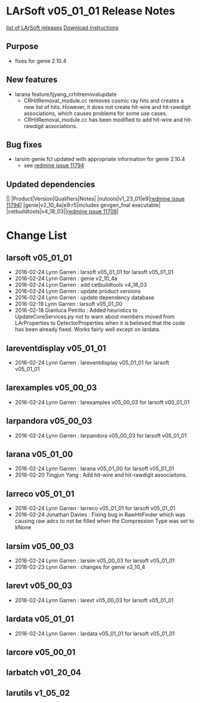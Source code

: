 LArSoft v05_01_01 Release Notes
======================================================================

[list of LArSoft releases](LArSoft_release_list)
[Download instructions](http://scisoft.fnal.gov/scisoft/bundles/larsoft/v05_01_01/larsoft-v05_01_01.html)

Purpose
--------------------

-   fixes for genie 2.10.4

New features
------------------------------

-   larana feature/tjyang_crhitremovalupdate
    -   CRHitRemoval_module.cc removes cosmic ray hits and creates a new list of hits. However, it does not create hit-wire and hit-rawdigit associations, which causes problems for some use cases.
    -   CRHitRemoval_module.cc has been modified to add hit-wire and hit-rawdigit associations.

Bug fixes
------------------------

-   larsim genie.fcl updated with appropriate information for genie 2.10.4
    -   see [redmine issue 11794](https://cdcvs.fnal.gov/redmine/issues/11794)

Updated dependencies
----------------------------------------------

||
|Product|Version|Qualifiers|Notes|
|nutools|v1_23_01|e9|[redmine issue 11794](https://cdcvs.fnal.gov/redmine/issues/11794)|
|genie|v2_10_4a|e9:r5|includes gevgen_fnal executable|
|cetbuildtools|v4_18_03||[redmine issue 11708](https://cdcvs.fnal.gov/redmine/issues/11708)|

Change List
============================

larsoft v05_01_01
------------------------------------------

-   2016-02-24 Lynn Garren : larsoft v05_01_01 for larsoft v05_01_01
-   2016-02-24 Lynn Garren : genie v2_10_4a
-   2016-02-24 Lynn Garren : add cetbuildtools v4_18_03
-   2016-02-24 Lynn Garren : update product versions
-   2016-02-24 Lynn Garren : update dependency database
-   2016-02-19 Lynn Garren : larsoft v05_01_00
-   2016-02-18 Gianluca Petrillo : Added heuristics to UpdateCoreServices.py not to warn about members moved from LArProperties to DetectorProperties when it is believed that the code has been already fixed. Works fairly well except on lardata.

lareventdisplay v05_01_01
----------------------------------------------------------

-   2016-02-24 Lynn Garren : lareventdisplay v05_01_01 for larsoft v05_01_01

larexamples v05_00_03
--------------------------------------------------

-   2016-02-24 Lynn Garren : larexamples v05_00_03 for larsoft v05_01_01

larpandora v05_00_03
------------------------------------------------

-   2016-02-24 Lynn Garren : larpandora v05_00_03 for larsoft v05_01_01

larana v05_01_00
----------------------------------------

-   2016-02-24 Lynn Garren : larana v05_01_00 for larsoft v05_01_01
-   2016-02-20 Tingjun Yang : Add hit-wire and hit-rawdigit associaitons.

larreco v05_01_01
------------------------------------------

-   2016-02-24 Lynn Garren : larreco v05_01_01 for larsoft v05_01_01
-   2016-02-24 Jonathan Davies : Fixing bug in RawHitFinder which was causing raw adcs to not be filled when the Compression Type was set to kNone

larsim v05_00_03
----------------------------------------

-   2016-02-24 Lynn Garren : larsim v05_00_03 for larsoft v05_01_01
-   2016-02-23 Lynn Garren : changes for genie v2_10_4

larevt v05_00_03
----------------------------------------

-   2016-02-24 Lynn Garren : larevt v05_00_03 for larsoft v05_01_01

lardata v05_01_01
------------------------------------------

-   2016-02-24 Lynn Garren : lardata v05_01_01 for larsoft v05_01_01

larcore v05_00_01
------------------------------------------

larbatch v01_20_04
--------------------------------------------

larutils v1_05_02
------------------------------------------
